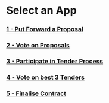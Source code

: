 # Select an App

### [1 - Put Forward a Proposal](proposals/index.html) 

### [2 - Vote on Proposals](voting-system/index.html)

### [3 - Participate in Tender Process](tenders/index.html)

### [4 - Vote on best 3 Tenders](voting-system/index.html)

### [5 - Finalise Contract](contracts/index.html)
